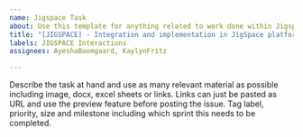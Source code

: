 ```yaml
---
name: Jigspace Task
about: Use this template for anything related to work done within Jigspace
title: "[JIGSPACE] - Integration and implementation in JigSpace platform"
labels: JIGSPACE Interactions
assignees: AyeshaBoomgaard, KaylynFritz

---
```


Describe the task at hand and use as many relevant material as possible including image, docx, excel sheets or links. Links can just be pasted as URL and use the preview feature before posting the issue. Tag label, priority, size and milestone including which sprint this needs to be completed.

